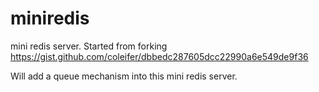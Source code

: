 # miniredis
mini redis server.
Started from forking https://gist.github.com/coleifer/dbbedc287605dcc22990a6e549de9f36

Will add a queue mechanism into this mini redis server.

